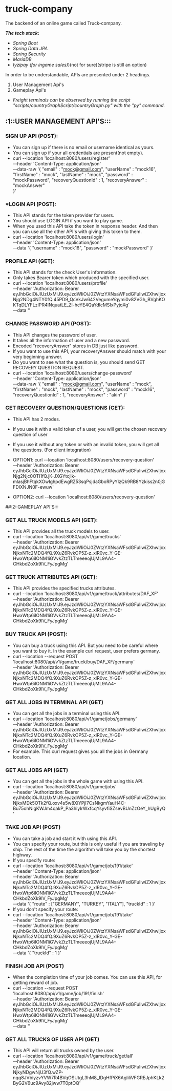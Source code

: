# truck-company

The backend of an online game called Truck-company.

**_The tech stack_:**
* _Spring Boot_
* _Spring Data JPA_
* _Spring Security_
* _MariaDB_
* _Iyzipay (for ingame sales)_)(not for sure)(stripe is still an option)


In order to be understandable, APIs are presented under 2 headings.
1) User Management Api's 
2) Gameplay Api's

* _Freight terminals can be observed by running the script "scripts/countryGraphScript/countryGraph.py" with the "py" command._


## :1::USER MANAGEMENT API'S:::

### SIGN UP API (POST):
* You can sign up if there is no email or username identical as yours.
* You can sign up if your all credentials are present(not empty).
* curl --location 'localhost:8080/users/register' \
  --header 'Content-Type: application/json' \
  --data-raw '{
  "email" : "mock@gmail.com",
  "userName" : "mock16",
  "firstName" : "mock",
  "lastName" : "mock",
  "password" : "mockPassword",
  "recoveryQuestionId" : 1,
  "recoveryAnswer" : "mockAnswer"  
  }'


### *LOGIN API (POST):
* This API stands for the token provider for users.
* You should use LOGIN API if you want to play game.
* When you used this API take the token in response header. And then you can use all the other API's with giving this token to them.
* curl --location 'localhost:8080/users/login' \
  --header 'Content-Type: application/json' \
  --data '{
  "username" : "mock16",
  "password" : "mockPassword"
  }'


### PROFILE API (GET):
* This API stands for the check User's information.
* Only takes Bearer token which produced with the specified user.
* curl --location 'localhost:8080/users/profile' \
  --header 'Authorization: Bearer eyJhbGciOiJIUzUxMiJ9.eyJzdWIiOiJ0ZWtzYXNsaWFsdGFuIiwiZXhwIjoxNjg2NDg4NTY0fQ.45PD9_QcVkJw642VegumeYqymi0v82VGh_BVghKOKTqDLYFLzIPR4INquatLE_Zl-hcYE4QaYdIcMSIxPyjoXg' \
  --data ''


### CHANGE PASSWORD API (POST):
* This API changes the password of user.
* It takes all the information of user and a new password.
* Encoded "recoveryAnswer"  stores in DB just like password.
* If you want to use this API, your recoveryAnswer should match with your very beginning answer.
* Do you want to see what the question is, you should send GET RECOVERY QUESTION REQUEST.
* curl --location 'localhost:8080/users/change-password' \
  --header 'Content-Type: application/json' \
  --data-raw '{
  "email" : "mock@gmail.com",
  "userName" : "mock",
  "firstName" : "mock",
  "lastName" : "mock",
  "password" : "mock16",
  "recoveryQuestionId" : 1,
  "recoveryAnswer" : "akin"
  }'


### GET RECOVERY QUESTION/QUESTIONS (GET):
* This API has 2 modes.
* If you use it with a valid token of a user, you will get the chosen recovery question of user
* If you use it without any token or with an invalid token, you will get all the questions. (For client integration)

* OPTION1:
  curl --location 'localhost:8080/users/recovery-question' \
  --header 'Authorization: Bearer eyJhbGciOiJIUzUxMiJ9.eyJzdWIiOiJ0ZWtzYXNsaWFsdGFuIiwiZXhwIjoxNjg2Njc0OTI1fQ.jK-JXGYtcjlk-mlasjBhFtqkXOwIghpdEwgRZ53sqPsjdaGboRPyYIzQk9RB8Yzkiss2n0jGFDlXNJN0F-ewuw'

* OPTION2:
  curl --location 'localhost:8080/users/recovery-question'

##:2::GAMEPLAY API'S:::

### GET ALL TRUCK MODELS API (GET):
* This API provides all the truck models to user.
* curl --location 'localhost:8080/api/v1/game/trucks' \
  --header 'Authorization: Bearer eyJhbGciOiJIUzUxMiJ9.eyJzdWIiOiJ0ZWtzYXNsaWFsdGFuIiwiZXhwIjoxNjkxNTc2MDQ4fQ.9XuZ6RvkOP5Z-z_xlR0vc_Y-GE-HwxWtp6iIONM1iGVvkZtzTLTmeeeojUjML9AA4-CHkbdZoXk9IV_FyJpgMg'

### GET TRUCK ATTRIBUTES API (GET):
* This API provides the specified trucks attributes. 
* curl --location 'localhost:8080/api/v1/game/truck/attributes/DAF_XF' \
  --header 'Authorization: Bearer eyJhbGciOiJIUzUxMiJ9.eyJzdWIiOiJ0ZWtzYXNsaWFsdGFuIiwiZXhwIjoxNjkxNTc2MDQ4fQ.9XuZ6RvkOP5Z-z_xlR0vc_Y-GE-HwxWtp6iIONM1iGVvkZtzTLTmeeeojUjML9AA4-CHkbdZoXk9IV_FyJpgMg' 

### BUY TRUCK API (POST):
* You can buy a truck using this API. But you need to be careful where you want to buy it. In the example curl request, user prefers germany. 
* curl --location --request POST 'localhost:8080/api/v1/game/truck/buy/DAF_XF/germany' \
  --header 'Authorization: Bearer eyJhbGciOiJIUzUxMiJ9.eyJzdWIiOiJ0ZWtzYXNsaWFsdGFuIiwiZXhwIjoxNjkxNTc2MDQ4fQ.9XuZ6RvkOP5Z-z_xlR0vc_Y-GE-HwxWtp6iIONM1iGVvkZtzTLTmeeeojUjML9AA4-CHkbdZoXk9IV_FyJpgMg' 

### GET ALL JOBS IN TERMINAL API (GET)
* You can get all the jobs in a terminal using this API. 
* curl --location 'localhost:8080/api/v1/game/jobs/germany' \
  --header 'Authorization: Bearer eyJhbGciOiJIUzUxMiJ9.eyJzdWIiOiJ0ZWtzYXNsaWFsdGFuIiwiZXhwIjoxNjkxNTc2MDQ4fQ.9XuZ6RvkOP5Z-z_xlR0vc_Y-GE-HwxWtp6iIONM1iGVvkZtzTLTmeeeojUjML9AA4-CHkbdZoXk9IV_FyJpgMg'
* For example. This curl request gives you all the jobs in Germany location. 

### GET ALL JOBS API (GET)
* You can get all the jobs in the whole game with using this API.
* curl --location 'localhost:8080/api/v1/game/jobs' \
  --header 'Authorization: Bearer eyJhbGciOiJIUzUxMiJ9.eyJzdWIiOiJ0ZWtzYXNsaWFsdGFuIiwiZXhwIjoxNjkxMDk5OTk2fQ.oxv4s5w8XiYPjI7CsNkgmYauH4C-Bu75ohNigKWJm4qakP_Pa3hiyIrWxfcqYsyvfiSZsevBUnZzOeY_hUgByQ' 

### TAKE JOB API (POST)
* You can take a job and start it with using this API.
* You can specify your route, but this is only useful if you are traveling by ship. The rest of the time the algorithm will take you by the shortest highway.  
* If you specify route: 
* curl --location 'localhost:8080/api/v1/game/job/191/take' \
  --header 'Content-Type: application/json' \
  --header 'Authorization: Bearer eyJhbGciOiJIUzUxMiJ9.eyJzdWIiOiJ0ZWtzYXNsaWFsdGFuIiwiZXhwIjoxNjkxNTc2MDQ4fQ.9XuZ6RvkOP5Z-z_xlR0vc_Y-GE-HwxWtp6iIONM1iGVvkZtzTLTmeeeojUjML9AA4-CHkbdZoXk9IV_FyJpgMg' \
  --data '{
  "route" : ["GERMANY", "TURKEY", "ITALY"],
  "truckId" : 1
  }'
* If you don't specify your route:
* curl --location 'localhost:8080/api/v1/game/job/191/take' \
  --header 'Content-Type: application/json' \
  --header 'Authorization: Bearer eyJhbGciOiJIUzUxMiJ9.eyJzdWIiOiJ0ZWtzYXNsaWFsdGFuIiwiZXhwIjoxNjkxNTc2MDQ4fQ.9XuZ6RvkOP5Z-z_xlR0vc_Y-GE-HwxWtp6iIONM1iGVvkZtzTLTmeeeojUjML9AA4-CHkbdZoXk9IV_FyJpgMg' \
  --data '{
  "truckId" : 1
  }' 

### FINISH JOB API (POST)
* When the completion time of your job comes. You can use this API, for getting reward of job. 
* curl --location --request POST 'localhost:8080/api/v1/game/job/191/finish' \
  --header 'Authorization: Bearer eyJhbGciOiJIUzUxMiJ9.eyJzdWIiOiJ0ZWtzYXNsaWFsdGFuIiwiZXhwIjoxNjkxNTc2MDQ4fQ.9XuZ6RvkOP5Z-z_xlR0vc_Y-GE-HwxWtp6iIONM1iGVvkZtzTLTmeeeojUjML9AA4-CHkbdZoXk9IV_FyJpgMg' \
  --data ''

### GET ALL TRUCKS OF USER API (GET)
* This API will return all trucks owned by the user.  
* curl --location 'localhost:8080/api/v1/game/truck/get/all' \
  --header 'Authorization: Bearer eyJhbGciOiJIUzUxMiJ9.eyJzdWIiOiJ0ZWtzYXNsaWFsdGFuIiwiZXhwIjoxNjkyNDgwNjU3fQ.wZP-nqq8JVbiyzvYVW7R4BVqOSUtgL3hM8_IDgHfPiX6AgliliVFGREJphKLk2ByG2V6uc9Avy82jww7T0ptOQ' 